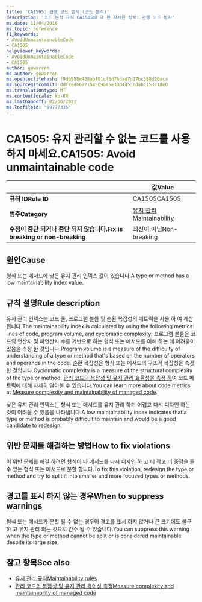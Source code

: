 ```yaml
---
title: 'CA1505: 관행 코드 방지 (코드 분석)'
description: '코드 분석 규칙 CA1505에 대 한 자세한 정보: 관행 코드 방지'
ms.date: 11/04/2016
ms.topic: reference
f1_keywords:
- AvoidUnmaintainableCode
- CA1505
helpviewer_keywords:
- AvoidUnmaintainableCode
- CA1505
author: gewarren
ms.author: gewarren
ms.openlocfilehash: f9d6558e428abf01cf5d76dad7d17bc398d20aca
ms.sourcegitcommit: ddf7edb67715a5b9a45e3dd44536dabc153c1de0
ms.translationtype: MT
ms.contentlocale: ko-KR
ms.lasthandoff: 02/06/2021
ms.locfileid: "99777335"
---
```

# <a name="ca1505-avoid-unmaintainable-code"></a><span data-ttu-id="689ca-103">CA1505: 유지 관리할 수 없는 코드를 사용하지 마세요.</span><span class="sxs-lookup"><span data-stu-id="689ca-103">CA1505: Avoid unmaintainable code</span></span>

| | <span data-ttu-id="689ca-104">값</span><span class="sxs-lookup"><span data-stu-id="689ca-104">Value</span></span> |
|-|-|
| <span data-ttu-id="689ca-105">**규칙 ID**</span><span class="sxs-lookup"><span data-stu-id="689ca-105">**Rule ID**</span></span> |<span data-ttu-id="689ca-106">CA1505</span><span class="sxs-lookup"><span data-stu-id="689ca-106">CA1505</span></span>|
| <span data-ttu-id="689ca-107">**범주**</span><span class="sxs-lookup"><span data-stu-id="689ca-107">**Category**</span></span> |[<span data-ttu-id="689ca-108">유지 관리</span><span class="sxs-lookup"><span data-stu-id="689ca-108">Maintainability</span></span>](maintainability-warnings.md)|
| <span data-ttu-id="689ca-109">**수정이 중단 되거나 중단 되지 않습니다.**</span><span class="sxs-lookup"><span data-stu-id="689ca-109">**Fix is breaking or non-breaking**</span></span> |<span data-ttu-id="689ca-110">최신이 아님</span><span class="sxs-lookup"><span data-stu-id="689ca-110">Non-breaking</span></span>|

## <a name="cause"></a><span data-ttu-id="689ca-111">원인</span><span class="sxs-lookup"><span data-stu-id="689ca-111">Cause</span></span>

<span data-ttu-id="689ca-112">형식 또는 메서드에 낮은 유지 관리 인덱스 값이 있습니다.</span><span class="sxs-lookup"><span data-stu-id="689ca-112">A type or method has a low maintainability index value.</span></span>

## <a name="rule-description"></a><span data-ttu-id="689ca-113">규칙 설명</span><span class="sxs-lookup"><span data-stu-id="689ca-113">Rule description</span></span>

<span data-ttu-id="689ca-114">유지 관리 인덱스는 코드 줄, 프로그램 볼륨 및 순환 복잡성의 메트릭을 사용 하 여 계산 됩니다.</span><span class="sxs-lookup"><span data-stu-id="689ca-114">The maintainability index is calculated by using the following metrics: lines of code, program volume, and cyclomatic complexity.</span></span> <span data-ttu-id="689ca-115">프로그램 볼륨은 코드의 연산자 및 피연산자 수를 기반으로 하는 형식 또는 메서드를 이해 하는 데 어려움이 있음을 측정 한 것입니다.</span><span class="sxs-lookup"><span data-stu-id="689ca-115">Program volume is a measure of the difficulty of understanding of a type or method that's based on the number of operators and operands in the code.</span></span> <span data-ttu-id="689ca-116">순환 복잡성은 형식 또는 메서드의 구조적 복잡성을 측정 한 것입니다.</span><span class="sxs-lookup"><span data-stu-id="689ca-116">Cyclomatic complexity is a measure of the structural complexity of the type or method.</span></span> <span data-ttu-id="689ca-117">[관리 코드의 복잡성 및 유지 관리 효율성을 측정 하](/visualstudio/code-quality/code-metrics-values)여 코드 메트릭에 대해 자세히 알아볼 수 있습니다.</span><span class="sxs-lookup"><span data-stu-id="689ca-117">You can learn more about code metrics at [Measure complexity and maintainability of managed code](/visualstudio/code-quality/code-metrics-values).</span></span>

<span data-ttu-id="689ca-118">낮은 유지 관리 인덱스는 형식 또는 메서드를 유지 관리 하기 어렵고 다시 디자인 하는 것이 어려울 수 있음을 나타냅니다.</span><span class="sxs-lookup"><span data-stu-id="689ca-118">A low maintainability index indicates that a type or method is probably difficult to maintain and would be a good candidate to redesign.</span></span>

## <a name="how-to-fix-violations"></a><span data-ttu-id="689ca-119">위반 문제를 해결하는 방법</span><span class="sxs-lookup"><span data-stu-id="689ca-119">How to fix violations</span></span>

<span data-ttu-id="689ca-120">이 위반 문제를 해결 하려면 형식이 나 메서드를 다시 디자인 하 고 더 작고 더 중점을 둘 수 있는 형식 또는 메서드로 분할 합니다.</span><span class="sxs-lookup"><span data-stu-id="689ca-120">To fix this violation, redesign the type or method and try to split it into smaller and more focused types or methods.</span></span>

## <a name="when-to-suppress-warnings"></a><span data-ttu-id="689ca-121">경고를 표시 하지 않는 경우</span><span class="sxs-lookup"><span data-stu-id="689ca-121">When to suppress warnings</span></span>

<span data-ttu-id="689ca-122">형식 또는 메서드가 분할 될 수 없는 경우이 경고를 표시 하지 않거나 큰 크기에도 불구 하 고 유지 관리 되는 것으로 간주 될 수 있습니다.</span><span class="sxs-lookup"><span data-stu-id="689ca-122">You can suppress this warning when the type or method cannot be split or is considered maintainable despite its large size.</span></span>

## <a name="see-also"></a><span data-ttu-id="689ca-123">참고 항목</span><span class="sxs-lookup"><span data-stu-id="689ca-123">See also</span></span>

- [<span data-ttu-id="689ca-124">유지 관리 규칙</span><span class="sxs-lookup"><span data-stu-id="689ca-124">Maintainability rules</span></span>](maintainability-warnings.md)
- [<span data-ttu-id="689ca-125">관리 코드의 복잡성 및 유지 관리 용이성 측정</span><span class="sxs-lookup"><span data-stu-id="689ca-125">Measure complexity and maintainability of managed code</span></span>](/visualstudio/code-quality/code-metrics-values)
